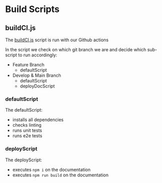 # Build Scripts

## buildCI.js
The [buildCI.js](./buildCI.js) script is run with our Github actions

In the script we check on which git branch we are and decide which sub-script to run accordingly:


* Feature Branch
    * defaultScript
* Develop & Main Branch
    * defaultScript
    * deployDocScript
    
### defaultScript
The defaultScript: 
* installs all dependencies
* checks linting
* runs unit tests
* runs e2e tests

### deployScript
The deployScript:
* executes `npm i` on the documentation
* executes `npm run build` on the documentation
